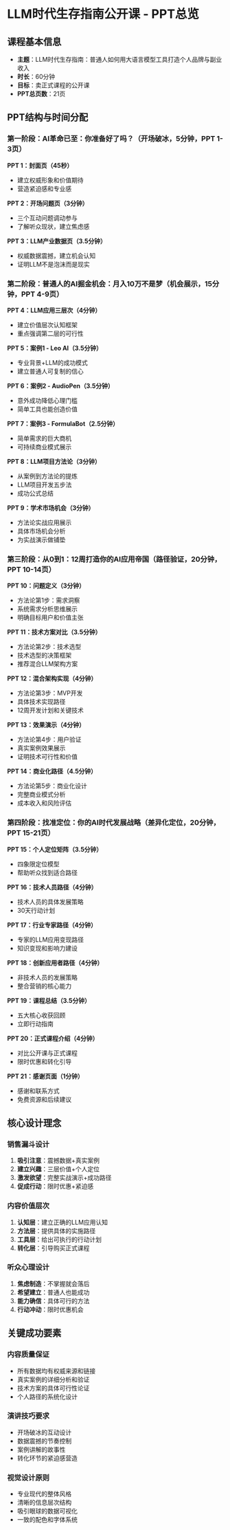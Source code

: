 # LLM时代生存指南公开课 - PPT总览

## 课程基本信息
- **主题**：LLM时代生存指南：普通人如何用大语言模型工具打造个人品牌与副业收入
- **时长**：60分钟
- **目标**：卖正式课程的公开课
- **PPT总页数**：21页

## PPT结构与时间分配

### 第一阶段：AI革命已至：你准备好了吗？（开场破冰，5分钟，PPT 1-3页）

**PPT 1：封面页（45秒）**
- 建立权威形象和价值期待
- 营造紧迫感和专业感

**PPT 2：开场问题页（3分钟）**
- 三个互动问题调动参与
- 了解听众现状，建立焦虑感

**PPT 3：LLM产业数据页（3.5分钟）**
- 权威数据震撼，建立机会认知
- 证明LLM不是泡沫而是现实

### 第二阶段：普通人的AI掘金机会：月入10万不是梦（机会展示，15分钟，PPT 4-9页）

**PPT 4：LLM应用三层次（4分钟）**
- 建立价值层次认知框架
- 重点强调第二层的可行性

**PPT 5：案例1 - Leo AI（3.5分钟）**
- 专业背景+LLM的成功模式
- 建立普通人可复制的信心

**PPT 6：案例2 - AudioPen（3.5分钟）**
- 意外成功降低心理门槛
- 简单工具也能创造价值

**PPT 7：案例3 - FormulaBot（2.5分钟）**
- 简单需求的巨大商机
- 可持续商业模式展示

**PPT 8：LLM项目方法论（3分钟）**
- 从案例到方法论的提炼
- LLM项目开发五步法
- 成功公式总结

**PPT 9：学术市场机会（3分钟）**
- 方法论实战应用展示
- 具体市场机会分析
- 为实战演示做铺垫

### 第三阶段：从0到1：12周打造你的AI应用帝国（路径验证，20分钟，PPT 10-14页）

**PPT 10：问题定义（3分钟）**
- 方法论第1步：需求洞察
- 系统需求分析思维展示
- 明确目标用户和价值主张

**PPT 11：技术方案对比（3.5分钟）**
- 方法论第2步：技术选型
- 技术选型的决策框架
- 推荐混合LLM架构方案

**PPT 12：混合架构实现（4分钟）**
- 方法论第3步：MVP开发
- 具体技术实现路径
- 12周开发计划和关键技术

**PPT 13：效果演示（4分钟）**
- 方法论第4步：用户验证
- 真实案例效果展示
- 证明技术可行性和价值

**PPT 14：商业化路径（4.5分钟）**
- 方法论第5步：商业化设计
- 完整商业模式分析
- 成本收入和风险评估

### 第四阶段：找准定位：你的AI时代发展战略（差异化定位，20分钟，PPT 15-21页）

**PPT 15：个人定位矩阵（3.5分钟）**
- 四象限定位模型
- 帮助听众找到适合路径

**PPT 16：技术人员路径（4分钟）**
- 技术人员的具体发展策略
- 30天行动计划

**PPT 17：行业专家路径（4分钟）**
- 专家的LLM应用变现路径
- 知识变现和影响力建设

**PPT 18：创新应用者路径（4分钟）**
- 非技术人员的发展策略
- 整合营销的核心能力

**PPT 19：课程总结（3.5分钟）**
- 五大核心收获回顾
- 立即行动指南

**PPT 20：正式课程介绍（4分钟）**
- 对比公开课与正式课程
- 限时优惠和转化引导

**PPT 21：感谢页面（1分钟）**
- 感谢和联系方式
- 免费资源和后续建议

## 核心设计理念

### 销售漏斗设计
1. **吸引注意**：震撼数据+真实案例
2. **建立兴趣**：三层价值+个人定位
3. **激发欲望**：完整实战演示+成功路径
4. **促成行动**：限时优惠+紧迫感

### 内容价值层次
1. **认知层**：建立正确的LLM应用认知
2. **方法层**：提供具体的实施路径
3. **工具层**：给出可执行的行动计划
4. **转化层**：引导购买正式课程

### 听众心理设计
1. **焦虑制造**：不掌握就会落后
2. **希望建立**：普通人也能成功
3. **能力确信**：具体可行的方法
4. **行动冲动**：限时优惠机会

## 关键成功要素

### 内容质量保证
- 所有数据均有权威来源和链接
- 真实案例的详细分析和验证
- 技术方案的具体可行性论证
- 个人路径的系统化设计

### 演讲技巧要求
- 开场破冰的互动设计
- 数据震撼的节奏控制
- 案例讲解的故事性
- 转化环节的紧迫感营造

### 视觉设计原则
- 专业现代的整体风格
- 清晰的信息层次结构
- 吸引眼球的数据可视化
- 一致的配色和字体系统 